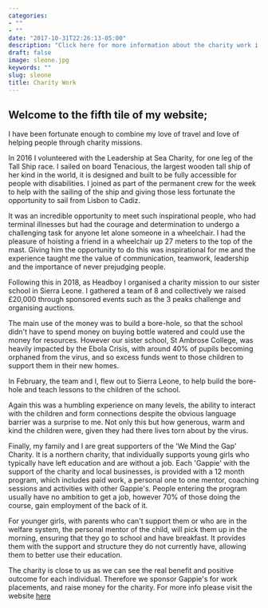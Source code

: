 ```yaml
---
categories:
- ""
- ""
date: "2017-10-31T22:26:13-05:00"
description: "Click here for more information about the charity work i have done/do"
draft: false
image: sleone.jpg
keywords: ""
slug: sleone
title: Charity Work
---
```


## **Welcome to the fifth tile of my website;**

I have been fortunate enough to combine my love of travel and love of helping people through charity missions.

In 2016 I volunteered with the Leadership at Sea Charity, for one leg of the Tall Ship race. I sailed on board Tenacious, the largest wooden tall ship of her kind in the world, it is designed and built to be fully accessible for people with disabilities. I joined as part of the permanent crew for the week to help with the sailing of the ship and giving those less fortunate the opportunity to sail from Lisbon to Cadiz. 

It was an incredible opportunity to meet such inspirational people, who had terminal illnesses but had the courage and determination to undergo a challenging task for anyone let alone someone in a wheelchair. I had the pleasure of hoisting a friend in a wheelchair up 27 meters to the top of the mast. Giving him the opportunity to do this was inspirational for me and the experience taught me the value of communication, teamwork, leadership and the importance of never prejudging people.

Following this in 2018, as Headboy I organised a charity mission to our sister school in Sierra Leone. I gathered a team of 8 and collectively we raised £20,000 through sponsored events such as the 3 peaks challenge and organising auctions. 

The main use of the money was to build a bore-hole, so that the school didn't have to spend money on buying bottle watered and could use the money for resources. However our sister school, St Ambrose College, was heavily impacted by the Ebola Crisis, with around 40% of pupils becoming orphaned from the virus, and so excess funds went to those children to support them in their new homes. 

In February, the team and I, flew out to Sierra Leone, to help build the bore-hole and teach lessons to the children of the school. 

Again this was a humbling experience on many levels, the ability to interact with the children and form connections despite the obvious language barrier was a surprise to me. Not only this but how generous, warm and kind the children were, given they had there lives torn about by the virus. 

Finally, my family and I are great supporters of the 'We Mind the Gap' Charity. It is a northern charity, that individually supports young girls who typically have left education and are without a job. Each 'Gappie' with the support of the charity and local businesses, is provided with a 12 month program, which includes paid work, a personal one to one mentor, coaching sessions and activities with other Gappie's. People entering the program usually have no ambition to get a job, however 70% of those doing the course, gain employment of the back of it. 

For younger girls, with parents who can't support them or who are in the welfare system, the personal mentor of the child, will pick them up in the morning, ensuring that they go to school and have breakfast. It provides them with the support and structure they do not currently have, allowing them to better use their education. 

The charity is close to us as we can see the real benefit and positive outcome for each individual. Therefore we sponsor Gappie's for work placements, and raise money for the charity. For more info please visit the website [here](https://wemindthegap.org.uk)
